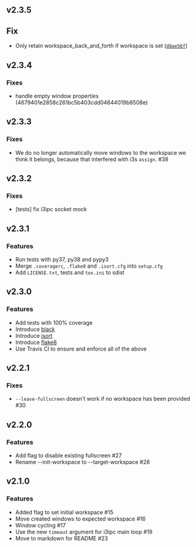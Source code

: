 ## v2.3.5

## Fix
* Only retain workspace_back_and_forth if workspace is set ([`d8ae56f`](https://github.com/open-dynaMIX/raiseorlaunch/commit/d8ae56fd382705eaa6fa2d0648a12526e0a86035))


## v2.3.4

### Fixes
 - handle empty window properties (4679401e2858c261bc5b403cdd04644019b8508e)


## v2.3.3

### Fixes
 - We do no longer automatically move windows to the workspace we think it belongs,
   because that interfered with i3s `assign`. #38


## v2.3.2

### Fixes
 - [tests] fix i3ipc socket mock


## v2.3.1

### Features
 - Run tests with py37, py38 and pypy3
 - Merge `.coveragerc`, `.flake8` and `.isort.cfg` into `setup.cfg`
 - Add `LICENSE.txt`, tests and `tox.ini` to sdist


## v2.3.0

### Features
 - Add tests with 100% coverage
 - Introduce [black](https://github.com/python/black)
 - Introduce [isort](https://github.com/timothycrosley/isort)
 - Introduce [flake8](https://gitlab.com/pycqa/flake8)
 - Use Travis CI to ensure and enforce all of the above


## v2.2.1

### Fixes
 - `--leave-fullscreen` doesn't work if no workspace has been provided #30


## v2.2.0

### Features
 - Add flag to disable existing fullscreen #27
 - Rename --init-workspace to --target-workspace #28


## v2.1.0

### Features
 - Added flag to set initial workspace #15
 - Move created windows to expected workspace #16
 - Window cycling #17
 - Use the new `timeout` argument for i3ipc main loop #19
 - Move to markdown for README #23
